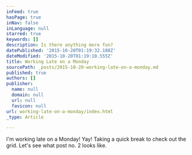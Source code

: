 ```yaml
---
inFeed: true
hasPage: true
inNav: false
inLanguage: null
starred: true
keywords: []
description: Is there anything more fun?
datePublished: '2015-10-20T01:19:32.188Z'
dateModified: '2015-10-20T01:19:10.555Z'
title: Working Late on a Monday
sourcePath: _posts/2015-10-20-working-late-on-a-monday.md
published: true
authors: []
publisher:
  name: null
  domain: null
  url: null
  favicon: null
url: working-late-on-a-monday/index.html
_type: Article

---
```

I'm working late on a Monday! Yay! Taking a quick break to check out the grid. Let's see what post no. 2 looks like.